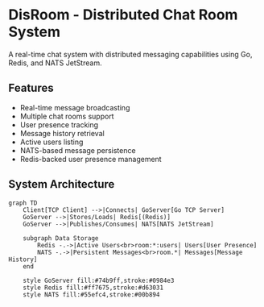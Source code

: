 # DisRoom - Distributed Chat Room System

A real-time chat system with distributed messaging capabilities using Go, Redis, and NATS JetStream.

## Features

- Real-time message broadcasting
- Multiple chat rooms support
- User presence tracking
- Message history retrieval
- Active users listing
- NATS-based message persistence
- Redis-backed user presence management

## System Architecture

```mermaid
graph TD
    Client[TCP Client] -->|Connects| GoServer[Go TCP Server]
    GoServer -->|Stores/Loads| Redis[(Redis)]
    GoServer -->|Publishes/Consumes| NATS[NATS JetStream]
    
    subgraph Data Storage
        Redis -.->|Active Users<br>room:*:users| Users[User Presence]
        NATS -.->|Persistent Messages<br>room.*| Messages[Message History]
    end

    style GoServer fill:#74b9ff,stroke:#0984e3
    style Redis fill:#ff7675,stroke:#d63031
    style NATS fill:#55efc4,stroke:#00b894
